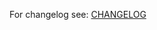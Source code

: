 For changelog see: [CHANGELOG](https://github.com/billpcs/lithepad/blob/master/src/main/resources/CHANGELOG)
